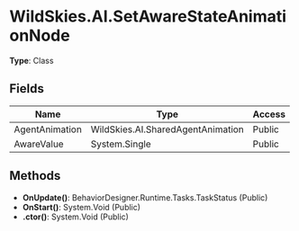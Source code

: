 ﻿# WildSkies.AI.SetAwareStateAnimationNode

**Type**: Class

## Fields

| Name | Type | Access |
|------|------|--------|
| AgentAnimation | WildSkies.AI.SharedAgentAnimation | Public |
| AwareValue | System.Single | Public |

## Methods

- **OnUpdate()**: BehaviorDesigner.Runtime.Tasks.TaskStatus (Public)
- **OnStart()**: System.Void (Public)
- **.ctor()**: System.Void (Public)

